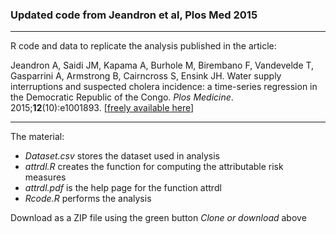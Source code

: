 
### Updated code from Jeandron et al, Plos Med 2015

--------------------------------------------------------------------------------

R code and data to replicate the analysis published in the article:

Jeandron A, Saidi JM, Kapama A, Burhole M, Birembano F, Vandevelde T, Gasparrini A, Armstrong B, Cairncross S, Ensink JH. Water supply interruptions and suspected cholera incidence: a time-series regression in the Democratic Republic of the Congo. *Plos Medicine*. 2015;**12**(10):e1001893. [[freely available here](http://www.ag-myresearch.com/2015_jeandron_plosmed.html)]


--------------------------------------------------------------------------------

The material:

  * *Dataset.csv* stores the dataset used in analysis
  * *attrdl.R* creates the function for computing the attributable risk measures
  * *attrdl.pdf* is the help page for the function attrdl
  * *Rcode.R* performs the analysis

Download as a ZIP file using the green button *Clone or download* above